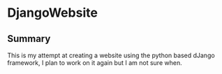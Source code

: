 # DjangoWebsite

## Summary 
This is my attempt at creating a website using the python based dJango framework, I plan to work on it again but I am not sure when.
